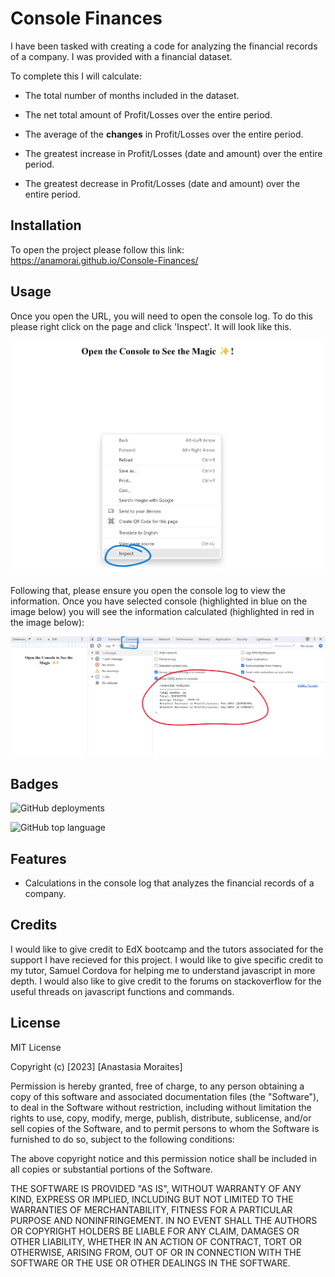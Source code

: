 # Console Finances

I have been tasked with creating a code for analyzing the financial records of a company. I was provided with a financial dataset.

To complete this I will calculate:

* The total number of months included in the dataset.

* The net total amount of Profit/Losses over the entire period.

* The average of the **changes** in Profit/Losses over the entire period.

* The greatest increase in Profit/Losses (date and amount) over the entire period.

* The greatest decrease in Profit/Losses (date and amount) over the entire period.

## Installation

To open the project please follow this link: https://anamorai.github.io/Console-Finances/

## Usage 

Once you open the URL, you will need to open the console log. To do this please right click on the page and click 'Inspect'. It will look like this.

![Right click on the page and click inspect](Images/Step1.png)


Following that, please ensure you open the console log to view the information. Once you have selected console (highlighted in blue on the image below) you will see the information calculated (highlighted in red in the image below): 

![After opening the console, this is what you will see](Images/Step2.png)

## Badges

![GitHub deployments](https://img.shields.io/github/deployments/anamorai/Console-Finances/github-pages)

![GitHub top language](https://img.shields.io/github/languages/top/anamorai/Console-Finances)


## Features

- Calculations in the console log that analyzes the financial records of a company.

## Credits

I would like to give credit to EdX bootcamp and the tutors associated for the support I have recieved for this project. 
I would like to give specific credit to my tutor, Samuel Cordova for helping me to understand javascript in more depth. 
I would also like to give credit to the forums on stackoverflow for the useful threads on javascript functions and commands.

## License

MIT License

Copyright (c) [2023] [Anastasia Moraites]

Permission is hereby granted, free of charge, to any person obtaining a copy
of this software and associated documentation files (the "Software"), to deal
in the Software without restriction, including without limitation the rights
to use, copy, modify, merge, publish, distribute, sublicense, and/or sell
copies of the Software, and to permit persons to whom the Software is
furnished to do so, subject to the following conditions:

The above copyright notice and this permission notice shall be included in all
copies or substantial portions of the Software.

THE SOFTWARE IS PROVIDED "AS IS", WITHOUT WARRANTY OF ANY KIND, EXPRESS OR
IMPLIED, INCLUDING BUT NOT LIMITED TO THE WARRANTIES OF MERCHANTABILITY,
FITNESS FOR A PARTICULAR PURPOSE AND NONINFRINGEMENT. IN NO EVENT SHALL THE
AUTHORS OR COPYRIGHT HOLDERS BE LIABLE FOR ANY CLAIM, DAMAGES OR OTHER
LIABILITY, WHETHER IN AN ACTION OF CONTRACT, TORT OR OTHERWISE, ARISING FROM,
OUT OF OR IN CONNECTION WITH THE SOFTWARE OR THE USE OR OTHER DEALINGS IN THE
SOFTWARE.